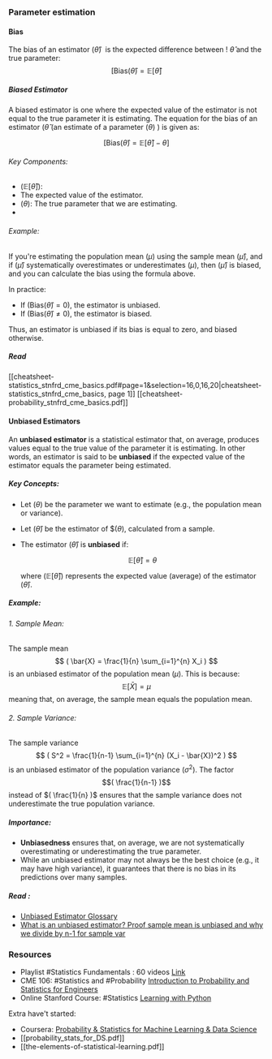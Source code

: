 ### Parameter estimation
#### Bias
The bias of an estimator $( \hat{\theta} )$  is the expected difference between ! $\widehat{\theta }$ and the true parameter:
$$[ \text{Bias}(\hat{\theta}) = \mathbb{E}[\hat{\theta}] $$
##### Biased Estimator
A biased estimator is one where the expected value of the estimator is not equal to the true parameter it is estimating. The equation for the bias of an estimator $(\hat{\theta}$ (an estimate of a parameter $(\theta)$ ) is given as: 

$$[ \text{Bias}(\hat{\theta}) = \mathbb{E}[\hat{\theta}] - \theta ] $$

###### Key Components: 
- $(\mathbb{E}[\hat{\theta}])$: 
- The expected value of the estimator. 
- $(\theta)$: The true parameter that we are estimating. 
- 
###### Example: 
If you're estimating the population mean $(\mu)$ using the sample mean $(\hat{\mu})$, and if $(\hat{\mu})$ systematically overestimates or underestimates $(\mu)$, then $(\hat{\mu})$ is biased, and you can calculate the bias using the formula above. 

In practice: 
- If $(\text{Bias}(\hat{\theta}) = 0)$, the estimator is unbiased. 
- If $(\text{Bias}(\hat{\theta}) \neq 0),$ the estimator is biased.

Thus, an estimator is unbiased if its bias is equal to zero, and biased otherwise.

##### Read
[[cheatsheet-statistics_stnfrd_cme_basics.pdf#page=1&selection=16,0,16,20|cheatsheet-statistics_stnfrd_cme_basics, page 1]]
[[cheatsheet-probability_stnfrd_cme_basics.pdf]]

#### Unbiased Estimators

An **unbiased estimator** is a statistical estimator that, on average, produces values equal to the true value of the parameter it is estimating. In other words, an estimator is said to be **unbiased** if the expected value of the estimator equals the parameter being estimated.

##### Key Concepts:
- Let $( \theta )$ be the parameter we want to estimate (e.g., the population mean or variance).
- Let $( \hat{\theta} )$ be the estimator of $\$( \theta )$, calculated from a sample.
- The estimator $( \hat{\theta} )$ is **unbiased** if:
  
  $$ 
  \mathbb{E}[\hat{\theta}] = \theta 
  $$

  where $( \mathbb{E}[\hat{\theta}] )$ represents the expected value (average) of the estimator $( \hat{\theta} )$.

##### Example:
###### 1. Sample Mean:
The sample mean 
$$
( \bar{X} = \frac{1}{n} \sum_{i=1}^{n} X_i )
$$
is an unbiased estimator of the population mean $( \mu )$. This is because:
$$
\mathbb{E}[\bar{X}] = \mu
$$
meaning that, on average, the sample mean equals the population mean.
###### 2. Sample Variance:
The sample variance 
$$ 
( S^2 = \frac{1}{n-1} \sum_{i=1}^{n} (X_i - \bar{X})^2 ) 
$$
is an unbiased estimator of the population variance $( \sigma^2 )$. The factor $$( \frac{1}{n-1} )$$ instead of $( \frac{1}{n} )$ ensures that the sample variance does not underestimate the true population variance.

##### Importance:
- **Unbiasedness** ensures that, on average, we are not systematically overestimating or underestimating the true parameter.
- While an unbiased estimator may not always be the best choice (e.g., it may have high variance), it guarantees that there is no bias in its predictions over many samples.


##### Read :
* [Unbiased Estimator Glossary ](https://www.statlect.com/glossary/unbiased-estimator)
* [What is an unbiased estimator? Proof sample mean is unbiased and why we divide by n-1 for sample var](https://www.youtube.com/watch?v=xJlwSkyeP0k)

### Resources 
* Playlist #Statistics Fundamentals : 60 videos [Link](https://www.youtube.com/playlist?list=PLblh5JKOoLUK0FLuzwntyYI10UQFUhsY9)
* CME 106: #Statistics and #Probability  [Introduction to Probability and Statistics for Engineers](https://stanford.edu/~shervine/teaching/cme-106/)
* Online Stanford Course: #Statistics [Learning with Python](https://www.edx.org/learn/python/stanford-university-statistical-learning-with-python)

Extra have't started:
* Coursera: [Probability & Statistics for Machine Learning & Data Science](https://www.coursera.org/learn/machine-learning-probability-and-statistics)
* [[probability_stats_for_DS.pdf]]
* [[the-elements-of-statistical-learning.pdf]]